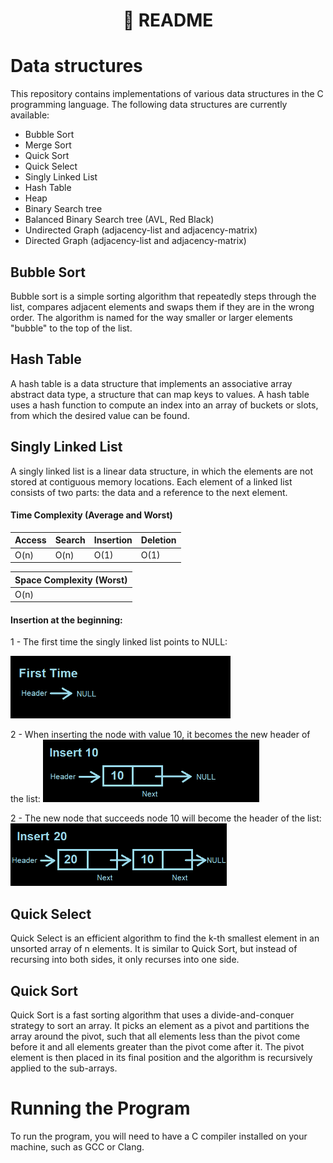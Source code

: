 <h1 align="center">📄 README</h1>

# Data structures
This repository contains implementations of various data structures in the C programming language. The following data structures are currently available:

- Bubble Sort
- Merge Sort
- Quick Sort
- Quick Select
- Singly Linked List
- Hash Table
- Heap
- Binary Search tree
- Balanced Binary Search tree (AVL, Red Black)
- Undirected Graph (adjacency-list and adjacency-matrix)
- Directed Graph (adjacency-list and adjacency-matrix)

## Bubble Sort

Bubble sort is a simple sorting algorithm that repeatedly steps through the list, compares adjacent elements and swaps them if they are in the wrong order. The algorithm is named for the way smaller or larger elements "bubble" to the top of the list.

## Hash Table
A hash table is a data structure that implements an associative array abstract data type, a structure that can map keys to values. A hash table uses a hash function to compute an index into an array of buckets or slots, from which the desired value can be found.

## Singly Linked List
A singly linked list is a linear data structure, in which the elements are not stored at contiguous memory locations. Each element of a linked list consists of two parts: the data and a reference to the next element.

#### Time Complexity (Average and Worst)
|Access|Search|Insertion|Deletion|
|---|---|---|---|
|O(n)|O(n)|O(1)|O(1)|

|Space Complexity (Worst)|
|---|
|O(n)|

#### Insertion at the beginning:

1 - The first time the singly linked list points to NULL:

<img src="./assets/singlylinkedlist-firsttime.png" height="100">

2 - When inserting the node with value 10, it becomes the new header of the list:
<img src="./assets/singlylinkedlist-insert10.png" height="100">

2 - The new node that succeeds node 10 will become the header of the list:
<img src="./assets/singlylinkedlist-insert20.png" height="100">

## Quick Select
Quick Select is an efficient algorithm to find the k-th smallest element in an unsorted array of n elements. It is similar to Quick Sort, but instead of recursing into both sides, it only recurses into one side.

## Quick Sort
Quick Sort is a fast sorting algorithm that uses a divide-and-conquer strategy to sort an array. It picks an element as a pivot and partitions the array around the pivot, such that all elements less than the pivot come before it and all elements greater than the pivot come after it. The pivot element is then placed in its final position and the algorithm is recursively applied to the sub-arrays.

# Running the Program
To run the program, you will need to have a C compiler installed on your machine, such as GCC or Clang.
